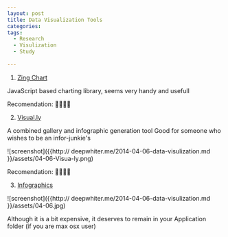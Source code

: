 ```yaml
---
layout: post
title: Data Visualization Tools
categories: 
tags:
  - Research 
  - Visulization
  - Study
  
---
```



1. [Zing Chart](http://www.zingchart.com)

JavaScript based charting library, seems very handy and usefull

Recomendation: 


2. [Visual.ly](http://create.visual.ly) 

A combined gallery and infographic generation tool Good for someone who wishes to be an infor-junkie's 

![screenshot]({{http:// deepwhiter.me/2014-04-06-data-visulization.md }}/assets/04-06-Visua-ly.png)

Recomendation: 


3. [Infographics](http://www.jumsoft.com/infographics/) 

![screenshot]({{http:// deepwhiter.me/2014-04-06-data-visulization.md }}/assets/04-06.jpg)

Although it is a bit expensive, it deserves to remain in your Application folder (if you are max osx user)









